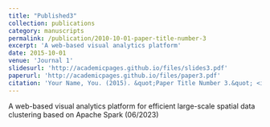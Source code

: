 ```yaml
---
title: "Published3"
collection: publications
category: manuscripts
permalink: /publication/2010-10-01-paper-title-number-3
excerpt: 'A web-based visual analytics platform'
date: 2015-10-01
venue: 'Journal 1'
slidesurl: 'http://academicpages.github.io/files/slides3.pdf'
paperurl: 'http://academicpages.github.io/files/paper3.pdf'
citation: 'Your Name, You. (2015). &quot;Paper Title Number 3.&quot; <i>Journal 1</i>. 1(3).'
---
```


A web-based visual analytics platform for efficient large-scale spatial data clustering based on Apache Spark (06/2023)

